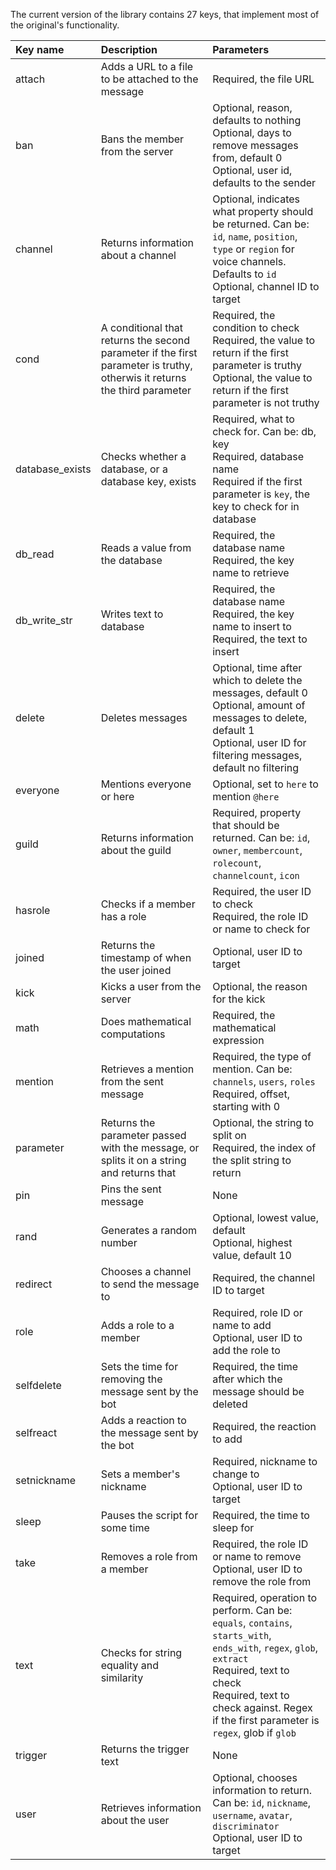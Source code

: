 The current version of the library contains 27 keys, that implement most of the original's functionality.

| Key name | Description | Parameters |
| :- | :- | :- |
| attach | Adds a URL to a file to be attached to the message | Required, the file URL |
| ban | Bans the member from the server | Optional, reason, defaults to nothing<br>Optional, days to remove messages from, default 0<br>Optional, user id, defaults to the sender |
| channel | Returns information about a channel | Optional, indicates what property should be returned. Can be: `id`, `name`, `position`, `type` or `region` for voice channels. Defaults to `id`<br>Optional, channel ID to target |
| cond | A conditional that returns the second parameter if the first parameter is truthy, otherwis it returns the third parameter | Required, the condition to check<br>Required, the value to return if the first parameter is truthy<br>Optional, the value to return if the first parameter is not truthy |
| database_exists | Checks whether a database, or a database key, exists | Required, what to check for. Can be: db, key<br>Required, database name<br>Required if the first parameter is `key`, the key to check for in database |
| db_read | Reads a value from the database | Required, the database name<br>Required, the key name to retrieve |
| db_write_str | Writes text to database | Required, the database name<br>Required, the key name to insert to<br> Required, the text to insert |
| delete | Deletes messages | Optional, time after which to delete the messages, default 0<br>Optional, amount of messages to delete, default 1<br>Optional, user ID for filtering messages, default no filtering |
| everyone | Mentions everyone or here | Optional, set to `here` to mention `@here` |
| guild | Returns information about the guild | Required, property that should be returned. Can be: `id`, `owner`, `membercount`, `rolecount`, `channelcount`, `icon` |
| hasrole | Checks if a member has a role | Required, the user ID to check<br>Required, the role ID or name to check for |
| joined | Returns the timestamp of when the user joined | Optional, user ID to target |
| kick | Kicks a user from the server | Optional, the reason for the kick |
| math | Does mathematical computations | Required, the mathematical expression |
| mention | Retrieves a mention from the sent message | Required, the type of mention. Can be: `channels`, `users`, `roles`<br>Required, offset, starting with 0 |
| parameter | Returns the parameter passed with the message, or splits it on a string and returns that | Optional, the string to split on<br>Required, the index of the split string to return |
| pin | Pins the sent message | None |
| rand | Generates a random number | Optional, lowest value, default <br>Optional, highest value, default 10 |
| redirect | Chooses a channel to send the message to | Required, the channel ID to target |
| role | Adds a role to a member | Required, role ID or name to add<br>Optional, user ID to add the role to |
| selfdelete | Sets the time for removing the message sent by the bot | Required, the time after which the message should be deleted |
| selfreact | Adds a reaction to the message sent by the bot | Required, the reaction to add |
| setnickname | Sets a member's nickname | Required, nickname to change to<br>Optional, user ID to target |
| sleep | Pauses the script for some time | Required, the time to sleep for |
| take | Removes a role from a member | Required, the role ID or name to remove<br>Optional, user ID to remove the role from |
| text | Checks for string equality and similarity | Required, operation to perform. Can be: `equals`, `contains`, `starts_with`, `ends_with`, `regex`, `glob`, `extract`<br>Required, text to check<br>Required, text to check against. Regex if the first parameter is `regex`, glob if `glob` |
| trigger | Returns the trigger text | None |
| user | Retrieves information about the user | Optional, chooses information to return. Can be: `id`, `nickname`, `username`, `avatar`, `discriminator`<br>Optional, user ID to target